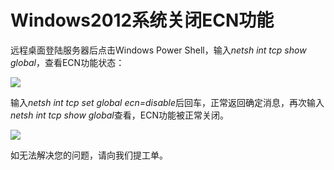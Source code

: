 # Windows2012系统关闭ECN功能
远程桌面登陆服务器后点击Windows Power Shell，输入*netsh  int  tcp  show  global*，查看ECN功能状态：

![](https://github.com/jdcloudcom/cn/blob/edit/image/Elastic-Compute/Virtual-Machine/Windows/Windows2012%E7%B3%BB%E7%BB%9F%E5%85%B3%E9%97%ADECN%E5%8A%9F%E8%83%BD01.png)

输入*netsh int tcp set global ecn=disable*后回车，正常返回确定消息，再次输入*netsh  int  tcp  show  global*查看，ECN功能被正常关闭。

![](https://github.com/jdcloudcom/cn/blob/edit/image/Elastic-Compute/Virtual-Machine/Windows/Windows2012%E7%B3%BB%E7%BB%9F%E5%85%B3%E9%97%ADECN%E5%8A%9F%E8%83%BD02.png)

如无法解决您的问题，请向我们提工单。
